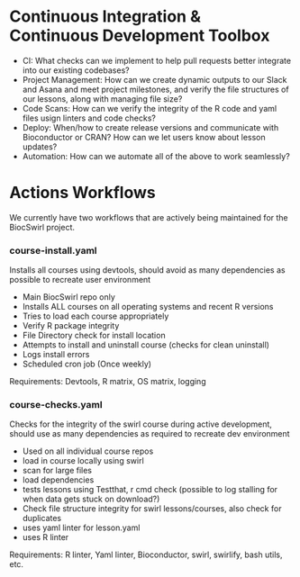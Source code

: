 # Continuous Integration & Continuous Development Toolbox
* CI: What checks can we implement to help pull requests better integrate into our existing codebases? 
* Project Management: How can we create dynamic outputs to our Slack and Asana and meet project milestones, and verify the file structures of our lessons, along with managing file size? 
* Code Scans: How can we verify the integrity of the R code and yaml files usign linters and code checks? 
* Deploy: When/how to create release versions and communicate with Bioconductor or CRAN? How can we let users know about lesson updates? 
* Automation: How can we automate all of the above to work seamlessly? 

# Actions Workflows
We currently have two workflows that are actively being maintained for the BiocSwirl project. 

### course-install.yaml
Installs all courses using devtools, should avoid as many dependencies as possible to recreate user environment

* Main BiocSwirl repo only 
* Installs ALL courses on all operating systems and recent R versions 
* Tries to load each course appropriately 
* Verify R package integrity
* File Directory check for install location
* Attempts to install and uninstall course (checks for clean uninstall) 
* Logs install errors 
* Scheduled cron job (Once weekly) 
	
Requirements: Devtools, R matrix, OS matrix, logging 

### course-checks.yaml
Checks for the integrity of the swirl course during active development, should use as many dependencies as required to recreate dev environment

* Used on all individual course repos 
* load in course locally using swirl 
* scan for large files
* load dependencies 
* tests lessons using Testthat, r cmd check (possible to log stalling for when data gets stuck on download?) 
* Check file structure integrity for swirl lessons/courses, also check for duplicates 
* uses yaml linter for lesson.yaml
* uses R linter
	
Requirements: R linter, Yaml linter, Bioconductor, swirl, swirlify, bash utils, etc.


